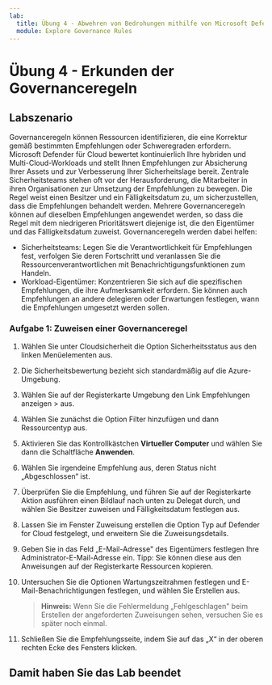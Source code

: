 ```yaml
---
lab:
  title: Übung 4 - Abwehren von Bedrohungen mithilfe von Microsoft Defender für Cloud
  module: Explore Governance Rules
---
```


# Übung 4 - Erkunden der Governanceregeln

## Labszenario

Governanceregeln können Ressourcen identifizieren, die eine Korrektur gemäß bestimmten Empfehlungen oder Schweregraden erfordern. Microsoft Defender für Cloud bewertet kontinuierlich Ihre hybriden und Multi-Cloud-Workloads und stellt Ihnen Empfehlungen zur Absicherung Ihrer Assets und zur Verbesserung Ihrer Sicherheitslage bereit. Zentrale Sicherheitsteams stehen oft vor der Herausforderung, die Mitarbeiter in ihren Organisationen zur Umsetzung der Empfehlungen zu bewegen. Die Regel weist einen Besitzer und ein Fälligkeitsdatum zu, um sicherzustellen, dass die Empfehlungen behandelt werden. Mehrere Governanceregeln können auf dieselben Empfehlungen angewendet werden, so dass die Regel mit dem niedrigeren Prioritätswert diejenige ist, die den Eigentümer und das Fälligkeitsdatum zuweist. Governanceregeln werden dabei helfen:

- Sicherheitsteams: Legen Sie die Verantwortlichkeit für Empfehlungen fest, verfolgen Sie deren Fortschritt und veranlassen Sie die Ressourcenverantwortlichen mit Benachrichtigungsfunktionen zum Handeln.
- Workload-Eigentümer: Konzentrieren Sie sich auf die spezifischen Empfehlungen, die ihre Aufmerksamkeit erfordern. Sie können auch Empfehlungen an andere delegieren oder Erwartungen festlegen, wann die Empfehlungen umgesetzt werden sollen.

### Aufgabe 1: Zuweisen einer Governanceregel

1. Wählen Sie unter Cloudsicherheit die Option Sicherheitsstatus aus den linken Menüelementen aus.

1. Die Sicherheitsbewertung bezieht sich standardmäßig auf die Azure-Umgebung.

1. Wählen Sie auf der Registerkarte Umgebung den Link Empfehlungen anzeigen > aus.

1. Wählen Sie zunächst die Option Filter hinzufügen und dann Ressourcentyp aus.

1. Aktivieren Sie das Kontrollkästchen **Virtueller Computer** und wählen Sie dann die Schaltfläche **Anwenden**.

1. Wählen Sie irgendeine Empfehlung aus, deren Status nicht „Abgeschlossen“ ist.

1. Überprüfen Sie die Empfehlung, und führen Sie auf der Registerkarte Aktion ausführen einen Bildlauf nach unten zu Delegat durch, und wählen Sie Besitzer zuweisen und Fälligkeitsdatum festlegen aus.

1. Lassen Sie im Fenster Zuweisung erstellen die Option Typ auf Defender for Cloud festgelegt, und erweitern Sie die Zuweisungsdetails.

1. Geben Sie in das Feld „E-Mail-Adresse" des Eigentümers festlegen Ihre Administrator-E-Mail-Adresse ein. Tipp: Sie können diese aus den Anweisungen auf der Registerkarte Ressourcen kopieren.

1. Untersuchen Sie die Optionen Wartungszeitrahmen festlegen und E-Mail-Benachrichtigungen festlegen, und wählen Sie Erstellen aus.

    >**Hinweis:** Wenn Sie die Fehlermeldung „Fehlgeschlagen" beim Erstellen der angeforderten Zuweisungen sehen, versuchen Sie es später noch einmal.

1. Schließen Sie die Empfehlungsseite, indem Sie auf das „X“ in der oberen rechten Ecke des Fensters klicken.

## Damit haben Sie das Lab beendet
